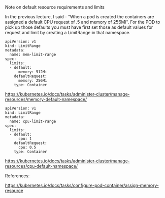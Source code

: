 Note on default resource requirements and limits

In the previous lecture, I said - "When a pod is created the containers are assigned a default CPU request of .5 and memory of 256Mi". For the POD to pick up those defaults you must have first set those as default values for request and limit by creating a LimitRange in that namespace.


    apiVersion: v1
    kind: LimitRange
    metadata:
      name: mem-limit-range
    spec:
      limits:
      - default:
          memory: 512Mi
        defaultRequest:
          memory: 256Mi
        type: Container

https://kubernetes.io/docs/tasks/administer-cluster/manage-resources/memory-default-namespace/


    apiVersion: v1
    kind: LimitRange
    metadata:
      name: cpu-limit-range
    spec:
      limits:
      - default:
          cpu: 1
        defaultRequest:
          cpu: 0.5
        type: Container

https://kubernetes.io/docs/tasks/administer-cluster/manage-resources/cpu-default-namespace/


References:

https://kubernetes.io/docs/tasks/configure-pod-container/assign-memory-resource
